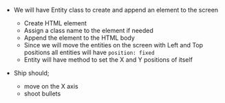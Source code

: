 * We will have Entity class to create and append an element to the screen
  * Create HTML element
  * Assign a class name to the element if needed
  * Append the element to the HTML body
  * Since we will move the entities on the screen with Left and Top positions all entities will have `position: fixed`
  * Entity will have method to set the X and Y positions of itself

* Ship should;
  * move on the X axis
  * shoot bullets